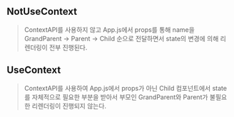 ## NotUseContext
>ContextAPI를 사용하지 않고 App.js에서 props를 통해 name을
GrandParent -> Parent -> Child 순으로 전달하면서 state의 변경에 의해 리렌더링이 전부 진행된다.


## UseContext
>ContextAPI를 사용하여 App.js에서 props가 아닌 Child 컴포넌트에서 state를 자체적으로 필요한 부분을 받아서
부모인 GrandParent와 Parent가 불필요한 리렌더링이 진행되지 않는다.

